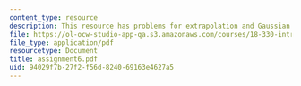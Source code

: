 ```yaml
---
content_type: resource
description: This resource has problems for extrapolation and Gaussian quadrature.
file: https://ol-ocw-studio-app-qa.s3.amazonaws.com/courses/18-330-introduction-to-numerical-analysis-spring-2004/94029f7b27f2f56d824069163e4627a5_assignment6.pdf
file_type: application/pdf
resourcetype: Document
title: assignment6.pdf
uid: 94029f7b-27f2-f56d-8240-69163e4627a5
---
```

